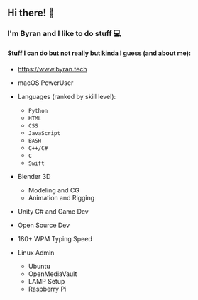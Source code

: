 ## Hi there! 👋

### I'm Byran and I like to do stuff  💻 

#### Stuff I can do but not really but kinda I guess (and about me):

* https://www.byran.tech 

* macOS PowerUser

* Languages (ranked by skill level):
  - ```Python```
  - ```HTML```
  - ```CSS```
  - ```JavaScript```
  - ```BASH```
  - ```C++/C#```
  - ```C```
  - ```Swift```
* Blender 3D
  - Modeling and CG
  - Animation and Rigging

* Unity C# and Game Dev

* Open Source Dev

* 180+ WPM Typing Speed

* Linux Admin
   - Ubuntu
   - OpenMediaVault
   - LAMP Setup
   - Raspberry Pi

